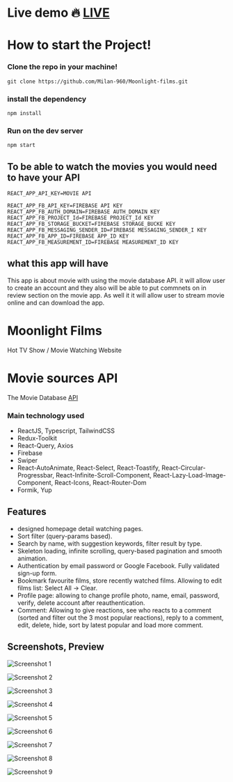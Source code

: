 # Live demo 🔥 [LIVE](https://moonlight-film.vercel.app/)

# How to start the Project!

### Clone the repo in your machine!

```
git clone https://github.com/Milan-960/Moonlight-films.git
```

### install the dependency

```
npm install
```

### Run on the dev server

```
npm start
```

## To be able to watch the movies you would need to have your API

```
REACT_APP_API_KEY=MOVIE API

REACT_APP_FB_API_KEY=FIREBASE API KEY
REACT_APP_FB_AUTH_DOMAIN=FIREBASE AUTH_DOMAIN KEY
REACT_APP_FB_PROJECT_Id=FIREBASE PROJECT_Id KEY
REACT_APP_FB_STORAGE_BUCKET=FIREBASE STORAGE_BUCKE KEY
REACT_APP_FB_MESSAGING_SENDER_ID=FIREBASE MESSAGING_SENDER_I KEY
REACT_APP_FB_APP_ID=FIREBASE APP_ID KEY
REACT_APP_FB_MEASUREMENT_ID=FIREBASE MEASUREMENT_ID KEY
```

## what this app will have

This app is about movie with using the movie database API. it will allow user to create an account and they also will be able to put commnets on in review section on the movie app. As well it it will allow user to stream movie online and can download the app.

# Moonlight Films

Hot TV Show / Movie Watching Website

# Movie sources API

The Movie Database [API](https://www.themoviedb.org/documentation/api)

### Main technology used

- ReactJS, Typescript, TailwindCSS
- Redux-Toolkit
- React-Query, Axios
- Firebase
- Swiper
- React-AutoAnimate, React-Select, React-Toastify, React-Circular-Progressbar, React-Infinite-Scroll-Component, React-Lazy-Load-Image-Component, React-Icons, React-Router-Dom
- Formik, Yup

## Features

- designed homepage detail watching pages.
- Sort filter (query-params based).
- Search by name, with suggestion keywords, filter result by type.
- Skeleton loading, infinite scrolling, query-based pagination and smooth animation.
- Authentication by email password or Google Facebook. Fully validated sign-up form.
- Bookmark favourite films, store recently watched films. Allowing to edit films list: Select All -> Clear.
- Profile page: allowing to change profile photo, name, email, password, verify, delete account after reauthentication.
- Comment: Allowing to give reactions, see who reacts to a comment (sorted and filter out the 3 most popular reactions), reply to a comment, edit, delete, hide, sort by latest popular and load more comment.

## Screenshots, Preview

![Screenshot 1](https://i.ibb.co/4WM6xSp/home.png)

![Screenshot 2](https://i.ibb.co/CB0694y/detail.png)

![Screenshot 3](https://i.ibb.co/Vxf85Kh/watch.png)

![Screenshot 4](https://i.ibb.co/B2yQtvZ/explore.png)

![Screenshot 5](https://i.ibb.co/NY0kLHD/bookmark.png)

![Screenshot 6](https://i.ibb.co/P5pzbzf/search.png)

![Screenshot 7](https://i.ibb.co/kqc377t/profile.png)

![Screenshot 8](https://i.ibb.co/5BhLp4x/auth.png)

![Screenshot 9](https://i.ibb.co/LrYHgCF/mobile.png)

```

```
